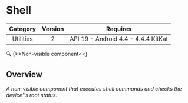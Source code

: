 # Shell

| Category | Version | Requires |
|:--------:|:-------:|:--------:|
|Utilities|2|API 19 - Android 4.4 - 4.4.4 KitKat|

:mag: {>>Non-visible component<<}

## Overview

_A non-visible component that executes shell commands and checks the device''s root status._